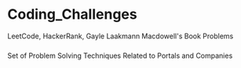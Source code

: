 # Coding_Challenges
LeetCode, HackerRank, Gayle Laakmann Macdowell's Book Problems
###
Set of Problem Solving Techniques Related to Portals and Companies
